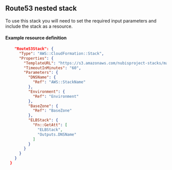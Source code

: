 ﻿## Route53 nested stack

To use this stack you will need to set the required input parameters and include the stack as a resource.

#### Example resource definition
```json
    "Route53Stack": {
      "Type": "AWS::CloudFormation::Stack",
      "Properties": {
        "TemplateURL": "https://s3.amazonaws.com/nubisproject-stacks/master/route53.template",
        "TimeoutInMinutes": "60",
        "Parameters": {
          "DNSName": {
            "Ref": "AWS::StackName"
          },
          "Environment": {
            "Ref": "Environment"
          },
          "BaseZone": {
            "Ref": "BaseZone"
          },
          "ELBStack": {
            "Fn::GetAtt": [
              "ELBStack",
              "Outputs.DNSName"
            ]
          }
        }
      }
    }
  }
```